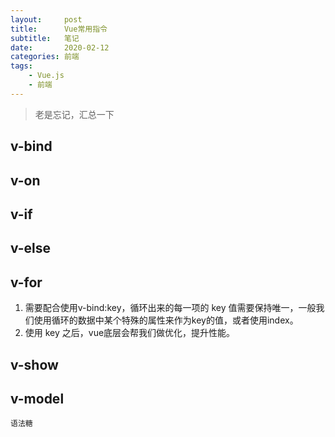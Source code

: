 ```yaml
---
layout:     post
title:      Vue常用指令
subtitle:   笔记
date:       2020-02-12
categories:	前端
tags:
    - Vue.js
    - 前端
---
```


>老是忘记，汇总一下


## v-bind



## v-on

## v-if

## v-else

## v-for

1. 需要配合使用v-bind:key，循环出来的每一项的 key 值需要保持唯一，一般我们使用循环的数据中某个特殊的属性来作为key的值，或者使用index。
2. 使用 key 之后，vue底层会帮我们做优化，提升性能。



## v-show

## v-model
	语法糖
